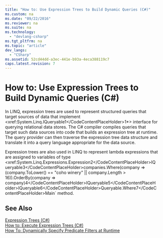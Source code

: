 ```yaml
---
title: "How to: Use Expression Trees to Build Dynamic Queries (C#)"
ms.custom: na
ms.date: "09/22/2016"
ms.reviewer: na
ms.suite: na
ms.technology: 
  - "devlang-csharp"
ms.tgt_pltfrm: na
ms.topic: "article"
dev_langs: 
  - "CSharp"
ms.assetid: 52cd44dd-a3ec-441e-b93a-4eca388119c7
caps.latest.revision: 7
---
```

# How to: Use Expression Trees to Build Dynamic Queries (C#)
In LINQ, expression trees are used to represent structured queries that target sources of data that implement <xref:System.Linq.IQueryable<CodeContentPlaceHolder>1\</CodeContentPlaceHolder>1*> interface for querying relational data stores. The C# compiler compiles queries that target such data sources into code that builds an expression tree at runtime. The query provider can then traverse the expression tree data structure and translate it into a query language appropriate for the data source.  
  
 Expression trees are also used in LINQ to represent lambda expressions that are assigned to variables of type <xref:System.Linq.Expressions.Expression<CodeContentPlaceHolder>2\</CodeContentPlaceHolder>IQueryable<CodeContentPlaceHolder>3\</CodeContentPlaceHolder>companies.Where(company => (company.ToLower() == "coho winery" || company.Length > 16)).OrderBy(company => company)<CodeContentPlaceHolder>4\</CodeContentPlaceHolder>IQueryable<CodeContentPlaceHolder>5\</CodeContentPlaceHolder>IQueryable<CodeContentPlaceHolder>6\</CodeContentPlaceHolder>Queryable.Where<CodeContentPlaceHolder>7\</CodeContentPlaceHolder>Main` method.  
  
## See Also  
 [Expression Trees (C#)](../vs140/expression-trees--csharp-.md)   
 [How to: Execute Expression Trees (C#)](../vs140/how-to--execute-expression-trees--csharp-.md)   
 [How To: Dynamically Specify Predicate Filters at Runtime](../vs140/how-to--dynamically-specify-predicate-filters-at-runtime--csharp-programming-guide-.md)